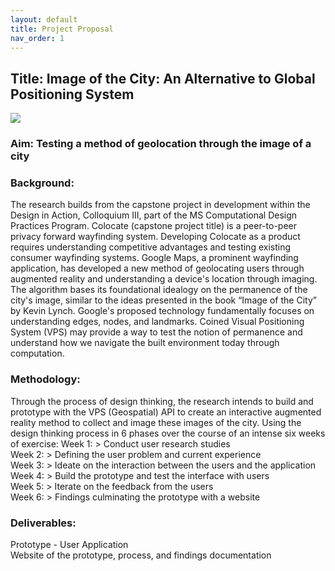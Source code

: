 ```yaml
---
layout: default
title: Project Proposal
nav_order: 1
---
```


## Title: Image of the City: An Alternative to Global Positioning System

![](/img/kevinlynch_map.jpg)

### Aim: Testing a method of geolocation through the image of a city

### Background:
The research builds from the capstone project in development within the Design in Action, Colloquium III, part of the MS Computational Design Practices Program. Colocate (capstone project title) is a peer-to-peer privacy forward wayfinding system. Developing Colocate as a product requires understanding competitive advantages and testing existing consumer wayfinding systems. Google Maps, a prominent wayfinding application, has developed a new method of geolocating users through augmented reality and understanding a device's location through imaging. The algorithm bases its foundational idealogy on the permanence of the city's image, similar to the ideas presented in the book “Image of the City” by Kevin Lynch. Google's proposed technology fundamentally focuses on understanding edges, nodes, and landmarks. Coined Visual Positioning System (VPS) may provide a way to test the notion of permanence and understand how we navigate the built environment today through computation. 

### Methodology:
Through the process of design thinking, the research intends to build and prototype with the VPS (Geospatial) API to create an interactive augmented reality method to collect and image these images of the city. Using the design thinking process in 6 phases over the course of an intense six weeks of exercise:
Week 1:    > Conduct user research studies <br/>
Week 2:    > Defining the user problem and current experience <br/>
Week 3:    > Ideate on the interaction between the users and the application<br/>
Week 4:    > Build the prototype and test the interface with users<br/>
Week 5:    > Iterate on the feedback from the users<br/>
Week 6:    > Findings culminating the prototype with a website<br/>

### Deliverables:
Prototype - User Application<br/>
Website of the prototype, process, and findings documentation<br/>

